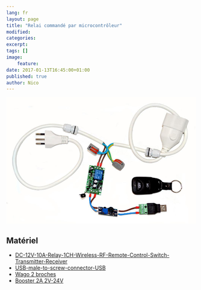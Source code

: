 ```yaml
---
lang: fr
layout: page
title: "Relai commandé par microcontrôleur"
modified:
categories:
excerpt:
tags: []
image:
    feature:
date: 2017-01-13T16:45:00+01:00
published: true
author: Nico
---
```


![Relai](../../files/2017-01-13-relai-commande-par-microcontroleur/relai-commande-par-microcontroleur-001_lowres.jpg)

## Matériel

-   [DC-12V-10A-Relay-1CH-Wireless-RF-Remote-Control-Switch-Transmitter-Receiver][1]
-   [USB-male-to-screw-connector-USB][2]
-   [Wago 2 broches][3]
-   [Booster 2A 2V-24V][5]

[1]: http://www.banggood.com/DC-12V-10A-Relay-1CH-Wireless-RF-Remote-Control-Switch-Transmitter-Receiver-p-1040721.html?p=0431091025639201412F
[2]: https://fr.aliexpress.com/item/5Pcs-free-shipping-USB-male-to-screw-connector-USB-plug-with-shield-connector-USB-Adapter-USB2/32705960671.html
[3]: https://fr.aliexpress.com/item/Free-shipping-WAGO-222-412-Universal-Compact-2-Wire-Wiring-Connector-2-pin-Conductor-Terminal-Block/32275638715.html
[4]: https://fr.aliexpress.com/item/10-Pcs-PCT-218-8-Pin-Universal-compact-wire-wiring-connector-conductor-terminal-block-with-lever/32666933106.html
[5]: http://www.banggood.com/10-Pcs-Step-Up-Power-Spply-Module-2A-2V-24V-DC-DC-Booster-Power-Module-p-1064479.html
